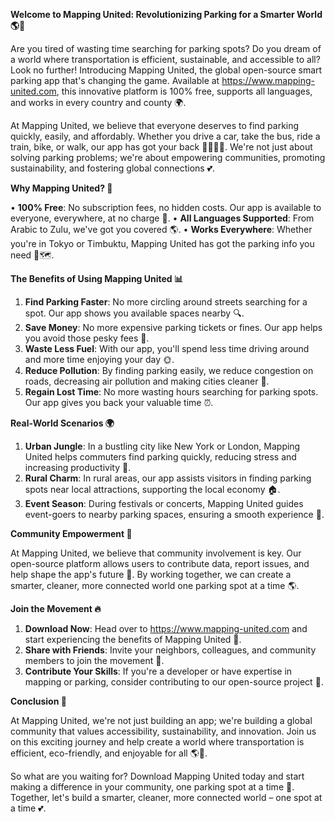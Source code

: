 **Welcome to Mapping United: Revolutionizing Parking for a Smarter World 🌎🚗**

Are you tired of wasting time searching for parking spots? Do you dream of a world where transportation is efficient, sustainable, and accessible to all? Look no further! Introducing Mapping United, the global open-source smart parking app that's changing the game. Available at https://www.mapping-united.com, this innovative platform is 100% free, supports all languages, and works in every country and county 🌍.

At Mapping United, we believe that everyone deserves to find parking quickly, easily, and affordably. Whether you drive a car, take the bus, ride a train, bike, or walk, our app has got your back 🚶‍♀️🚴‍♂️. We're not just about solving parking problems; we're about empowering communities, promoting sustainability, and fostering global connections 💕.

**Why Mapping United? 🤔**

• **100% Free**: No subscription fees, no hidden costs. Our app is available to everyone, everywhere, at no charge 💸.
• **All Languages Supported**: From Arabic to Zulu, we've got you covered 🌎.
• **Works Everywhere**: Whether you're in Tokyo or Timbuktu, Mapping United has got the parking info you need 🚗🗺️.

**The Benefits of Using Mapping United 📊**

1.  **Find Parking Faster**: No more circling around streets searching for a spot. Our app shows you available spaces nearby 🔍.
2.  **Save Money**: No more expensive parking tickets or fines. Our app helps you avoid those pesky fees 💸.
3.  **Waste Less Fuel**: With our app, you'll spend less time driving around and more time enjoying your day 🌞.
4.  **Reduce Pollution**: By finding parking easily, we reduce congestion on roads, decreasing air pollution and making cities cleaner 🌿.
5.  **Regain Lost Time**: No more wasting hours searching for parking spots. Our app gives you back your valuable time ⏰.

**Real-World Scenarios 🌍**

1.  **Urban Jungle**: In a bustling city like New York or London, Mapping United helps commuters find parking quickly, reducing stress and increasing productivity 💼.
2.  **Rural Charm**: In rural areas, our app assists visitors in finding parking spots near local attractions, supporting the local economy 🏠.
3.  **Event Season**: During festivals or concerts, Mapping United guides event-goers to nearby parking spaces, ensuring a smooth experience 🎉.

**Community Empowerment 💪**

At Mapping United, we believe that community involvement is key. Our open-source platform allows users to contribute data, report issues, and help shape the app's future 🤝. By working together, we can create a smarter, cleaner, more connected world one parking spot at a time 🌎.

**Join the Movement 🔥**

1.  **Download Now**: Head over to https://www.mapping-united.com and start experiencing the benefits of Mapping United 📱.
2.  **Share with Friends**: Invite your neighbors, colleagues, and community members to join the movement 💬.
3.  **Contribute Your Skills**: If you're a developer or have expertise in mapping or parking, consider contributing to our open-source project 🤖.

**Conclusion 🌟**

At Mapping United, we're not just building an app; we're building a global community that values accessibility, sustainability, and innovation. Join us on this exciting journey and help create a world where transportation is efficient, eco-friendly, and enjoyable for all 🌎💚.

So what are you waiting for? Download Mapping United today and start making a difference in your community, one parking spot at a time 🔮. Together, let's build a smarter, cleaner, more connected world – one spot at a time 💕.